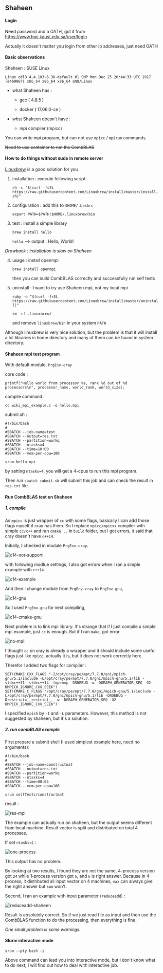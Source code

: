 ## Shaheen

#### Login

Need password and a OATH, got it from https://www.hpc.kaust.edu.sa/user/login

Actually it doesn't matter you login from other ip addresses, just need OATH

#### Basic observations

Shaheen : SUSE Linux

`Linux cdl3 4.4.103-6.38-default #1 SMP Mon Dec 25 20:44:33 UTC 2017 (e4b9067) x86_64 x86_64 x86_64 GNU/Linux`

- what Shaheen has :

    * gcc ( 4.8.5 )

    * docker ( 17.06.0-ce )

- whst Shaheen doesn't have :

    * mpi compiler (mpicc)

You can write mpi program, but can not use `mpicc` / `mpirun` commands.

~~Need to use container to run the CombBLAS~~

#### How to do things without sudo in remote server

[Linuxbrew](http://linuxbrew.sh/) is a good solution for you

1. installation : execute following script

    `sh -c "$(curl -fsSL https://raw.githubusercontent.com/Linuxbrew/install/master/install.sh)"`

2. configuration : add this to `$HOME/.bashrc`

    `export PATH=$PATH:$HOME/.linuxbrew/bin`

3. test : install a simple library

    `brew install hello`

    `hello` --> output : Hello, World!

*Drawback : installation is slow on Shaheen*

4. usage : install openmpi

    `brew install openmpi`

    then you can build CombBLAS correctly and successfully run self tests

5. uninstall : I want to try use Shaheen mpi, not my local mpi

    `ruby -e "$(curl -fsSL https://raw.githubusercontent.com/Linuxbrew/install/master/uninstall)"`

    `rm -rf .linuxbrew/`

    and remove `linuxbrew/bin` in your system `PATH`

Although linuxbrew is very nice solution, 
but the problem is that it will install a lot libraries in home directory and many of them can be found in system directory.

#### Shaheen mpi test program

With default module, `PrgEnv-cray`

core code :

`printf("Hello world from processor %s, rank %d out of %d processors\n", processor_name, world_rank, world_size);`

compile command :

`cc wiki_mpi_example.c -o hello.mpi`

submit.sh :

```
#!/bin/bash
#
#SBATCH --job-name=test
#SBATCH --output=res.txt
#SBATCH --partition=workq
#SBATCH --ntasks=4
#SBATCH --time=10:00
#SBATCH --mem-per-cpu=100

srun hello.mpi
```

by setting `ntasks=4`, you will get a 4-cpus to run this mpi program.

Then run `sbatch submit.sh` will submit this job and can check the result in `res.txt` file.

#### Run CombBLAS test on Shaheen

##### 1. compile 

As `mpicc` is just wrapper of `cc` with some flags, basically I can add those flags myself if cray has them.
So I replace `mpicc/mpicxx` compiler with simple `cc/c++` and ran `cmake ..` in `build` folder, 
but I got errors, it said that cray doesn't have `c++14`. 

Initially, I checked in module `PrgEnv-cray`.

![c14-not-support](./imgs/shaheen-usage/c14-not-support.png)

with following modlue settings, I also got errors when I ran a simple example with `c++14`

![c14-example](./imgs/shaheen-usage/c14-example.png)

And then I change module from `PrgEnv-cray` to `PrgEnv-gnu`,

![c14-gnu](./imgs/shaheen-usage/c14-gnu.png)

So I used `PrgEnv-gnu` for next compiling, 

![c14-cmake-gnu](./imgs/shaheen-usage/c14-cmake-gnu.png)

Next problem is to link mpi library. 
It's strange that if I just compile a simple mpi example, just `cc` is enough.
But if I ran `make`, got error 

![no-mpi](./imgs/shaheen-usage/no-mpi.png)

I thought `cc` on cray is already a wrapper and it should include some useful flags just like `mpicc`,
actually it is, but it does not work correctly here.

Therefor I added two flags for compiler :

```
SET(CMAKE_CXX_FLAGS "-I/opt/cray/pe/mpt/7.7.0/gni/mpich-gnu/5.1/include -L/opt/cray/pe/mpt/7.7.0/gni/mpich-gnu/5.1/lib -std=c++11 -std=c++14 -fopenmp -DNDEBUG -w -DGRAPH_GENERATOR_SEQ -O2 -DMPICH_IGNORE_CXX_SEEK")
SET(CMAKE_C_FLAGS "/opt/cray/pe/mpt/7.7.0/gni/mpich-gnu/5.1/include -L/opt/cray/pe/mpt/7.7.0/gni/mpich-gnu/5.1/lib -DNDEBUG -Drestrict=__restrict__ -w -DGRAPH_GENERATOR_SEQ -O2 -DMPICH_IGNORE_CXX_SEEK")
```

I specified `mpich` by `-I` and `-L` parameters. 
However, this method is not suggested by shaheen, but it's a solution.

##### 2. run combBLAS example

First prepare a submit shell (I used simplest example here, need no arguments):

```
#!/bin/bash
#
#SBATCH --job-name=constructmat
#SBATCH --output=res.txt
#SBATCH --partition=workq
#SBATCH --ntasks=4
#SBATCH --time=00:05
#SBATCH --mem-per-cpu=100

srun selfTests/constructmat
```

result : 

![res-mpi](./imgs/shaheen-usage/res-mpi.png)

The example can actually run on shaheen, but the output seems different from local machine. 
Result vector is split and distributed on total 4 processes.

If set `ntasks=1` :

![one-process](./imgs/shaheen-usage/one-process.png)

This output has no problem. 

By looking at two results, I found they are not the same, 
4-process version got `24` while 1-process version got `6`, and `6` is right answer.
Because in 4-process, it distributed all input vector on 4 machines,
`max` can always give the right answer but `sum` won't. 

Second, I ran an example with input parameter (`reduceadd`) :

![reduceadd-shaheen](./imgs/shaheen-usage/reduceadd-shaheen.png)

Result is absolutely correct. So if we just read file as input 
and then use the CombBLAS function to do the processing, then everything is fine.

*One small problem is some warnings.*

#### Slurm interactive mode

`srun --pty bash -i`

Above command can lead you into interactive mode, but I don't know what to do next, 
I will find out how to deal with interactive job.
